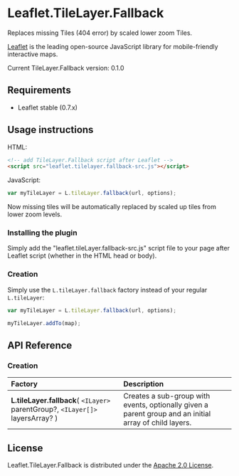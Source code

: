 # Leaflet.TileLayer.Fallback

Replaces missing Tiles (404 error) by scaled lower zoom Tiles.

[Leaflet](http://leafletjs.com/) is the leading open-source JavaScript library
for mobile-friendly interactive maps.

Current TileLayer.Fallback version: 0.1.0



## Requirements

- Leaflet stable (0.7.x)



## Usage instructions

HTML:
```html
<!-- add TileLayer.Fallback script after Leaflet -->
<script src="leaflet.tilelayer.fallback-src.js"></script>
```

JavaScript:
```javascript
var myTileLayer = L.tileLayer.fallback(url, options);
```

Now missing tiles will be automatically replaced by scaled up tiles from lower zoom levels.


### Installing the plugin

Simply add the "leaflet.tileLayer.fallback-src.js" script file to your page after
Leaflet script (whether in the HTML head or body).


### Creation

Simply use the `L.tileLayer.fallback` factory instead of your regular `L.tileLayer`:

```javascript
var myTileLayer = L.tileLayer.fallback(url, options);

myTileLayer.addTo(map);
```



## API Reference

### Creation

| Factory | Description |
| :------ | :---------- |
| **L.tileLayer.fallback**( `<ILayer>` parentGroup?, `<ILayer[]>` layersArray? ) | Creates a sub-group with events, optionally given a parent group and an initial array of child layers. |



## License

Leaflet.TileLayer.Fallback is distributed under the [Apache 2.0 License](http://choosealicense.com/licenses/apache-2.0/).
